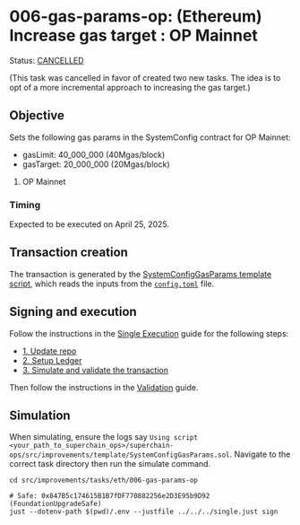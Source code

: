 # 006-gas-params-op: (Ethereum) Increase gas target : OP Mainnet

Status: [CANCELLED]()

(This task was cancelled in favor of created two new tasks. The idea is to opt of a more incremental approach to increasing the gas target.)

## Objective

Sets the following gas params in the SystemConfig contract for OP Mainnet:
* gasLimit: 40_000_000 (40Mgas/block)
* gasTarget: 20_000_000 (20Mgas/block)

1. OP Mainnet

### Timing

Expected to be executed on April 25, 2025.

## Transaction creation

The transaction is generated by the [SystemConfigGasParams template script](../../../template/SystemConfigGasParams.sol),
which reads the inputs from the [`config.toml`](./config.toml) file.

## Signing and execution

Follow the instructions in the [Single Execution](../../../SINGLE.md) guide for the following steps:

- [1. Update repo](../../../SINGLE.md#1-update-repo)
- [2. Setup Ledger](../../../SINGLE.md#2-setup-ledger)
- [3. Simulate and validate the transaction](../../../SINGLE.md#3-simulate-and-validate-the-transaction)

Then follow the instructions in the [Validation](./VALIDATION.md) guide.

## Simulation

When simulating, ensure the logs say `Using script <your_path_to_superchain_ops>/superchain-ops/src/improvements/template/SystemConfigGasParams.sol`.
Navigate to the correct task directory then run the simulate command.

```
cd src/improvements/tasks/eth/006-gas-params-op

# Safe: 0x847B5c174615B1B7fDF770882256e2D3E95b9D92 (FoundationUpgradeSafe)
just --dotenv-path $(pwd)/.env --justfile ../../../single.just sign
```
